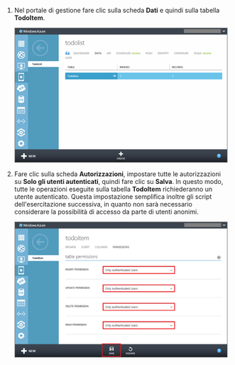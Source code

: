 

1. Nel portale di gestione fare clic sulla scheda **Dati** e quindi sulla tabella **TodoItem**. 

   	![](./media/mobile-services-restrict-permissions-javascript-backend/mobile-portal-data-tables.png)

2. Fare clic sulla scheda **Autorizzazioni**, impostare tutte le autorizzazioni su **Solo gli utenti autenticati**, quindi fare clic su **Salva**. In questo modo, tutte le operazioni eseguite sulla tabella **TodoItem** richiederanno un utente autenticato. Questa impostazione semplifica inoltre gli script dell'esercitazione successiva, in quanto non sarà necessario considerare la possibilità di accesso da parte di utenti anonimi.

   	![](./media/mobile-services-restrict-permissions-javascript-backend/mobile-portal-change-table-perms.png)


<!--HONumber=42-->
